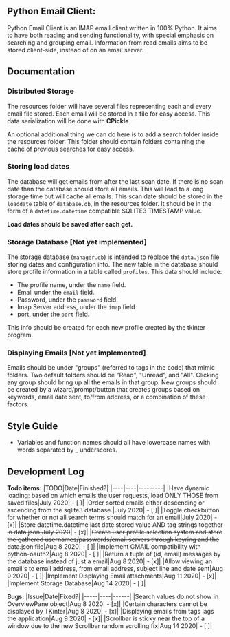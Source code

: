 ## Python Email Client:
Python Email Client is an IMAP email client written in 100% Python. It aims to have both reading and sending functionality, with special emphasis on searching and grouping email. Information from read emails aims to be stored client-side, instead of on an email server.

## Documentation

### Distributed Storage

The resources folder will have several files representing each and every email file stored. Each email will be stored in a file for easy access. This data serialization will be done with **CPickle**

An optional additional thing we can do here is to add a search folder inside the resources folder. This folder should contain folders containing the cache of previous searches for easy access.

### Storing load dates

The database will get emails from after the last scan date. If there is no scan date than the database should store all emails. This will lead to a long storage time but will cache all emails. This scan date should be stored in the `loaddate` table of `database.db`, in the resources folder. It should be in the form of a `datetime.datetime` compatible SQLITE3 TIMESTAMP value.

**Load dates should be saved after each get.**

### Storage Database [Not yet implemented]

The storage database (`manager.db`) is intended to replace the `data.json` file storing dates and configuration info. The new table in the database should store profile information in a table called `profiles`. This data should include:

* The profile name, under the `name` field.
* Email under the `email` field.
* Password, under the `password` field.
* Imap Server address, under the `imap` field
* port, under the `port` field.

This info should be created for each new profile created by the tkinter program.

### Displaying Emails [Not yet implemented]

Emails should be under "groups" (referred to tags in the code) that mimic folders. Two default folders should be "Read", "Unread", and "All". Clicking any group should bring up all the emails in that group. New groups should be created by a wizard/prompt/button that creates groups based on keywords, email date sent, to/from address, or a combination of these factors.

## Style Guide

* Variables and function names should all have lowercase names with words separated by _ underscores.

## Development Log

**Todo items:**
|TODO|Date|Finished?|
|----|----|---------|
|Have dynamic loading: based on which emails the user requests, load ONLY THOSE from saved files|July 2020| - [ ]|
|Order sorted emails either descending or ascending from the sqlite3 database.|July 2020| - [ ]|
|Toggle checkbutton for whether or not all search terms should match for an email|July 2020| - [x]|
|~~Store datetime.datetime last date stored value AND tag strings together in data.json|July 2020~~| - [x]|
|~~Create user profile selection system and store the gathered usernames/passwords/email servers through keyring and the data.json file~~|Aug 8 2020| - [ ]|
|Implement GMAIL compatibility with python-oauth2|Aug 8 2020| - [ ]|
|Return a tuple of (id, email) messages by the database instead of just a email|Aug 8 2020| - [x]|
|Allow viewing an email's to email address, from email address, subject line and date sent|Aug 9 2020| - [ ]|
|Implement Displaying Email attachments|Aug 11 2020| - [x]|
|Implement Storage Database|Aug 14 2020| - [ ]|

**Bugs:**
|Issue|Date|Fixed?|
|-----|----|------|
|Search values do not show in OverviewPane object|Aug 8 2020| - [x]|
|Certain characters cannot be displayed by TKinter|Aug 8 2020| - [x]|
|Displaying emails from tags lags the application|Aug 9 2020| - [x]|
|Scrollbar is sticky near the top of a window due to the new Scrollbar random scrolling fix|Aug 14 2020| - [ ]|